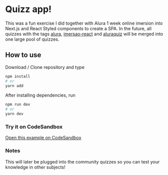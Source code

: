 # Quizz app!

This was a fun exercise I did together with Alura 1 week online imersion into Next.js
and React Styled components to create a SPA. In the future, all quizzes with the tags
[alura](https://github.com/topics/alura),
[imersao-react](https://github.com/topics/imersao-react) and
[aluraquiz](https://github.com/topics/aluraquiz) will be merged into one large pool of
quizzes.

## How to use

Download / Clone repository and type

```bash
npm install
# or
yarn add
```

After installing dependencies, run

```bash
npm run dev
# or
yarn dev
```

### Try it on CodeSandbox

[Open this example on CodeSandbox](https://codesandbox.io/s/github/vercel/next.js/tree/canary/examples/with-styled-components)

### Notes

This will later be plugged into the community quizzes so you can test your knowledge in
other subjects!
